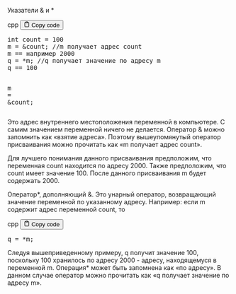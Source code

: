 <p>Указатели
&amp; и *</p>
<div class="code-element">
<div class="lang-line">
  <text>cpp</text>
  <button class="copy-button"
          id="code4a0446179cc24312ab327957831e94b8b"
          onclick="copyCode(code4a0446179cc24312ab327957831e94b8, code4a0446179cc24312ab327957831e94b8b)">
    <svg stroke="currentColor"
         fill="none"
         stroke-width="2"
         viewBox="0 0 24 24"
         stroke-linecap="round"
         stroke-linejoin="round"
         class="h-4 w-4"
         height="1em"
         width="1em"
         xmlns="http://www.w3.org/2000/svg">
      <path d="M16 4h2a2 2 0 0 1 2 2v14a2 2 0 0 1-2 2H6a2 2 0 0 1-2-2V6a2 2 0 0 1 2-2h2"></path>
      <rect x="8" y="2" width="8" height="4" rx="1" ry="1"></rect>
    </svg>
    <text>Copy code</text>
  </button>

</div>
<div class="code" id="code4a0446179cc24312ab327957831e94b8"><div class="highlight"><pre><span></span><span class="kt">int</span><span class="w"> </span><span class="n">count</span><span class="w"> </span><span class="o">=</span><span class="w"> </span><span class="mi">100</span>
<span class="n">m</span><span class="w"> </span><span class="o">=</span><span class="w"> </span><span class="o">&amp;</span><span class="n">count</span><span class="p">;</span><span class="w"> </span><span class="c1">//m получает адрес count</span>
<span class="n">m</span><span class="w"> </span><span class="o">==</span><span class="w"> </span><span class="n">например</span><span class="w"> </span><span class="mi">2000</span>
<span class="n">q</span><span class="w"> </span><span class="o">=</span><span class="w"> </span><span class="o">*</span><span class="n">m</span><span class="p">;</span><span class="w"> </span><span class="c1">//q получает значение по адресу m</span>
<span class="n">q</span><span class="w"> </span><span class="o">==</span><span class="w"> </span><span class="mi">100</span>

<span class="n">m</span><span class="w"> </span><span class="o">=</span><span class="w"> </span><span class="o">&amp;</span><span class="n">count</span><span class="p">;</span>
</pre></div></div>
</div>

<p>Это адрес внутреннего местоположения переменной в компьютере.
С самим значением переменной ничего не делается.
Оператор &amp; можно запомнить как «взятие адреса».
Поэтому вышеупомянутый оператор присваивания можно прочитать как «m получает адрес count».</p>
<p>Для лучшего понимания данного присваивания предположим, 
что переменная count находится по адресу 2000. 
Также предположим, что count имеет значение 100. 
После данного присваивания m будет содержать 2000. </p>
<p>Оператор*, дополняющий &amp;. Это унарный оператор, возвращающий значение переменной по указанному адресу.
Например: если m содержит адрес переменной count, то</p>
<div class="code-element">
<div class="lang-line">
  <text>cpp</text>
  <button class="copy-button"
          id="code39d19c2d92c9020fdcc61e8906343195b"
          onclick="copyCode(code39d19c2d92c9020fdcc61e8906343195, code39d19c2d92c9020fdcc61e8906343195b)">
    <svg stroke="currentColor"
         fill="none"
         stroke-width="2"
         viewBox="0 0 24 24"
         stroke-linecap="round"
         stroke-linejoin="round"
         class="h-4 w-4"
         height="1em"
         width="1em"
         xmlns="http://www.w3.org/2000/svg">
      <path d="M16 4h2a2 2 0 0 1 2 2v14a2 2 0 0 1-2 2H6a2 2 0 0 1-2-2V6a2 2 0 0 1 2-2h2"></path>
      <rect x="8" y="2" width="8" height="4" rx="1" ry="1"></rect>
    </svg>
    <text>Copy code</text>
  </button>

</div>
<div class="code" id="code39d19c2d92c9020fdcc61e8906343195"><div class="highlight"><pre><span></span><span class="n">q</span><span class="w"> </span><span class="o">=</span><span class="w"> </span><span class="o">*</span><span class="n">m</span><span class="p">;</span>
</pre></div></div>
</div>

<p>Следуя вышеприведенному примеру, q получит значение 100, 
поскольку 100 хранилось по адресу 2000 - адресу, находящемуся в переменной m.
Операция* может быть запомнена как «по адресу».
В данном случае оператор можно прочитать как «q получает значение по адресу m».</p>